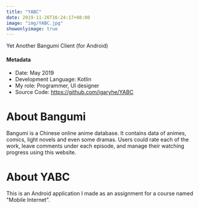 ```yaml
---
title: "YABC"
date: 2019-11-26T16:24:17+08:00
image: "img/YABC.jpg"
showonlyimage: true
---
```


Yet Another Bangumi Client (for Android)
<!--more-->

#### Metadata
- Date: May 2019
- Development Language: Kotlin
- My role: Programmer, UI designer
- Source Code: https://github.com/igaryhe/YABC

# About Bangumi
Bangumi is a Chinese online anime database. It contains data of animes, comics, light novels and even some dramas. Users could rate each of the work, leave comments under each episode, and manage their watching progress using this website.

# About YABC
This is an Android application I made as an assignment for a course named "Mobile Internet".
